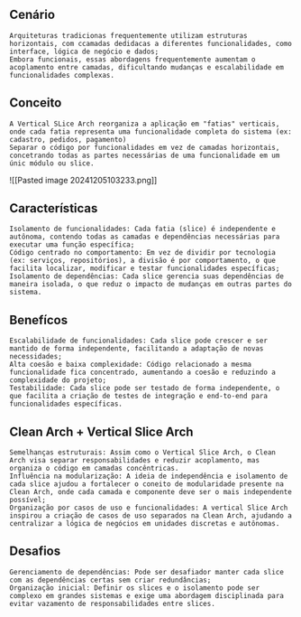 ## Cenário
	Arquiteturas tradicionas frequentemente utilizam estruturas horizontais, com ccamadas dedidacas a diferentes funcionalidades, como interface, lógica de negócio e dados;
	Embora funcionais, essas abordagens frequentemente aumentam o acoplamento entre camadas, dificultando mudanças e escalabilidade em funcionalidades complexas.
## Conceito
	A Vertical SLice Arch reorganiza a aplicação em "fatias" verticais, onde cada fatia representa uma funcionalidade completa do sistema (ex: cadastro, pedidos, pagamento)
	Separar o código por funcionalidades em vez de camadas horizontais, concetrando todas as partes necessárias de uma funcionalidade em um únic módulo ou slice.

![[Pasted image 20241205103233.png]]

## Características
	Isolamento de funcionalidades: Cada fatia (slice) é independente e autônoma, contendo todas as camadas e dependências necessárias para executar uma função específica;
	Código centrado no comportamento: Em vez de dividir por tecnologia (ex: serviços, repositórios), a divisão é por comportamento, o que facilita localizar, modificar e testar funcionalidades específicas;
	Isolamento de dependências: Cada slice gerencia suas dependências de maneira isolada, o que reduz o impacto de mudanças em outras partes do sistema.
## Benefícos
	Escalabilidade de funcionalidades: Cada slice pode crescer e ser mantido de forma independente, facilitando a adaptação de novas necessidades;
	Alta coesão e baixa complexidade: Código relacionado a mesma funcionalidade fica concentrado, aumentando a coesão e reduzindo a complexidade do projeto;
	Testabilidade: Cada slice pode ser testado de forma independente, o que facilita a criação de testes de integração e end-to-end para funcionalidades específicas.

## Clean Arch + Vertical Slice Arch
	Semelhanças estruturais: Assim como o Vertical Slice Arch, o Clean Arch visa separar responsabilidades e reduzir acoplamento, mas organiza o código em camadas concêntricas.
	Influência na modularização: A ideia de independência e isolamento de cada slice ajudou a fortalecer o coneito de modularidade presente na Clean Arch, onde cada camada e componente deve ser o mais independente possível;
	Organização por casos de uso e funcionalidades: A vertical Slice Arch inspirou a criação de casos de uso separados na Clean Arch, ajudando a centralizar a lógica de negócios em unidades discretas e autônomas.

## Desafios
	Gerenciamento de dependências: Pode ser desafiador manter cada slice com as dependências certas sem criar redundâncias;
	Organização inicial: Definir os slices e o isolamento pode ser complexo em grandes sistemas e exige uma abordagem disciplinada para evitar vazamento de responsabilidades entre slices.